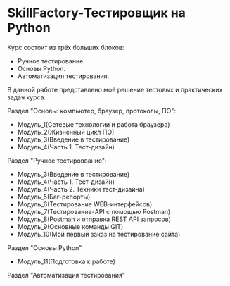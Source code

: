 # SkillFactory-Тестировщик на Python

Курс состоит из трёх больших блоков:

- Ручное тестирование.
- Основы Python.
- Автоматизация тестирования.

В данной работе представлено моё решение тестовых и практических задач курса.


Раздел "Основы: компьютер, браузер, протоколы, ПО":

- Модуль_1(Сетевые технологии и работа браузера)
- Модуль_2(Жизненный цикл ПО)
- Модуль_3(Введение в тестирование)
- Модуль_4(Часть 1. Тест-дизайн)

Раздел "Ручное тестироввание":

- Модуль_3(Введение в тестирование)
- Модуль_4(Часть 1. Тест-дизайн)
- Модуль_4(Часть 2. Техники тест-дизайна)
- Модуль_5(Баг-репорты)
- Модуль_6(Тестирование WEB-интерфейсов)
- Модуль_7(Тестирование-API с помощью Postman)
- Модуль_8(Postman и отправка REST API запросов)
- Модуль_9(Основные команды GIT)
- Модуль_10(Мой первый заказ на тестирование сайта)

Раздел "Основы Python"
- Модуль_11(Подготовка к работе)

Раздел "Автоматизация тестирования"